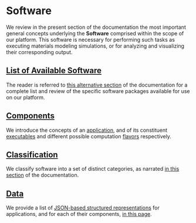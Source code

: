 # Software

We review in the present section of the documentation the most important general concepts underlying the **Software** comprised within the scope of our platform. This software is necessary for performing such tasks as executing materials modeling simulations, or for analyzing and visualizing their corresponding output. 

## [List of Available Software](../software-directory/overview.md)

The reader is referred to [this alternative section](../software-directory/overview.md) of the documentation for a complete list and review of the specific software packages available for use on our platform.

## [Components](components.md)

We introduce the concepts of an [application](components.md), and of its constituent [executables](components.md#executables) and different possible computation [flavors](components.md#flavors) respectively.

## [Classification](classification/overview.md)

We classify software into a set of distinct categories, as narrated [in this section](classification/overview.md) of the documentation.

## [Data](data.md)

We provide a list of [JSON-based structured representations](../data-structured/overview.md) for applications, and for each of their components, [in this page](data.md).
